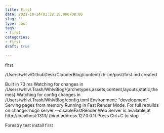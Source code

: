 ```yaml
---
title: First
date: 2021-10-24T01:39:15.000+08:00
slug: ''
type: post
tags:
- first
categories:
- first
draft: true

---
```

first

/Users/whlv/GithubDesk/ClouderBlog/content/zh-cn/post/first.md created

Built in 73 ms
Watching for changes in /Users/whlv/.Trash/WhlvBlog/{archetypes,assets,content,layouts,static,themes}
Watching for config changes in /Users/whlv/.Trash/WhlvBlog/config.toml
Environment: "development"
Serving pages from memory
Running in Fast Render Mode. For full rebuilds on change: hugo server --disableFastRender
Web Server is available at http://localhost:1313/ (bind address 127.0.0.1)
Press Ctrl+C to stop

Forestry test install first